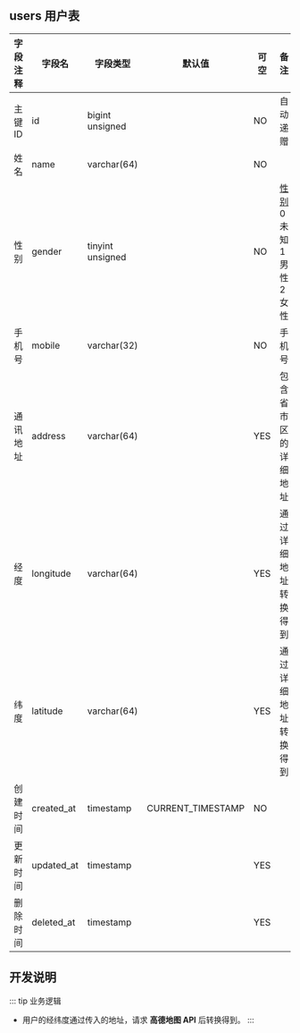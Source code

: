 ## users 用户表

| 字段注释 | 字段名     | 字段类型         | 默认值            | 可空 | 备注                                       |
| -------- | ---------- | ---------------- | ----------------- | ---- | ------------------------------------------ |
| 主键ID   | id         | bigint unsigned  |                   | NO   | 自动递赠                                   |
| 姓名     | name       | varchar(64)      |                   | NO   |                                            |
| 性别     | gender     | tinyint unsigned |                   | NO   | [性别][参考]<br>0 未知<br>1 男性<br>2 女性 |
| 手机号   | mobile     | varchar(32)      |                   | NO   | 手机号                                     |
| 通讯地址 | address    | varchar(64)      |                   | YES  | 包含省市区的详细地址                       |
| 经度     | longitude  | varchar(64)      |                   | YES  | 通过详细地址转换得到                       |
| 纬度     | latitude   | varchar(64)      |                   | YES  | 通过详细地址转换得到                       |
| 创建时间 | created_at | timestamp        | CURRENT_TIMESTAMP | NO   |                                            |
| 更新时间 | updated_at | timestamp        |                   | YES  |                                            |
| 删除时间 | deleted_at | timestamp        |                   | YES  |                                            |

## 开发说明

::: tip 业务逻辑
- 用户的经纬度通过传入的地址，请求 **高德地图 API** 后转换得到。
:::

[参考]: https://developers.weixin.qq.com/miniprogram/dev/api/open-api/user-info/UserInfo.html#number-gender
